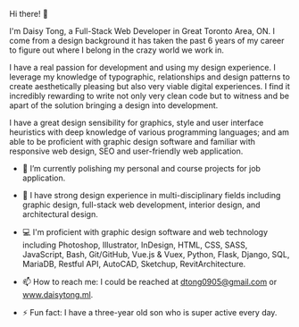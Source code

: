 Hi there! 👋

I'm Daisy Tong, a Full-Stack Web Developer in Great Toronto Area, ON. I come from a design background it has taken the past 6 years of my career to figure out where I belong in the crazy world we work in.

I have a real passion for development and using my design experience. I leverage my knowledge of typographic, relationships and design patterns to create aesthetically pleasing but also very viable digital experiences. I find it incredibly rewarding to write not only very clean code but to witness and be apart of the solution bringing a design into development.

I have a great design sensibility for graphics, style and user interface heuristics with deep knowledge of various programming languages; and am able to be proficient with graphic design software and familiar with responsive web design, SEO and user-friendly web application.

- 🔭 I’m currently polishing my personal and course projects for job application.

- 🥇 I have strong design experience in multi-disciplinary fields including graphic design, full-stack web development, interior design, and architectural design.

- 💻 I'm proficient with graphic design software and web technology including Photoshop, Illustrator, InDesign, HTML, CSS, SASS, JavaScript, Bash, Git/GitHub, Vue.js & Vuex, Python, Flask, Django, SQL, MariaDB, Restful API, AutoCAD, Sketchup, RevitArchitecture.

- 📫 How to reach me: I could be reached at dtong0905@gmail.com or www.daisytong.ml.

- ⚡ Fun fact: I have a three-year old son who is super active every day.

